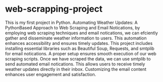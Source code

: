 # web-scrapping-project

This is my first project in Python.
Automating Weather Updates: A PythonBased Approach to Web Scraping and Email Notications, by employing web scraping techniques and email notications, we can efciently gather and disseminate weather information to users. This automation enhances accessibility and ensures timely updates.
This project includes installing essential libraries such as Beautiful Soup, Requests, and smtplib for email notications. A proper setup ensures smooth execution of our web scraping scripts.
Once we have scraped the data, we can use smtplib to send automated email notications. This allows users to receive timely weather updates directly in their inbox. Customizing the email content enhances user engagement and satisfaction.
